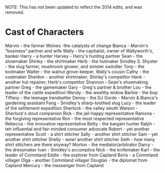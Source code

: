 NOTE: This has not been updated to reflect the 2014 edits, and was removed.

# Cast of Characters

Marvin - the farmer
Wolves -the catalysts of change
Bianca - Marvin's "business" partner and wife
Wally - the capitalist; owner of Wallyworth's, banker
Harry - a hunter
Harvey - Harry's hunting partner
Sean - the shoemaker
Shirley - the shirtmaker
Herb - the hutmaker
Smidley S. Shyster - the slug farmer, mushroom grower, and sinister swindler
Tony - the toolmaker
Walter - the walnut grove-keeper, Wally's cousin
Cathy - the coatmaker
Sheldon - another shirtmaker; Shirley's competitor
Hank - another hut repairer; Herb's competitor
Shannon - Sean's shoemaking partner
Greg - the gamemaker
Gary - Greg's partner & brother
Lou - the leader of the cattle expedition
Wendy - the wealthy widow
Barbie - the bop 
Tiffany - the teenage trendsetter
Denny - the DJ
Gordo - Marvin & Bianca's gardening assistant
Fang - Smidley's sharp-toothed slug
Lucy - the leader of the settlement expedition
Sherlock - the valley sleuth
Watson - Sherlock's stout companion
Rick - the jail-happy representative
Ramona - the forgiving representative
Ron - the most respected representative
Rebecca - the innovative representative
Betty - the bargain hunter
Ralph - teh influential and fair-minded consumer advocate
Robert - yet another representative
Scott - a shirt stitcher
Sally - another shirt stitcher
Sam - yet another shirt stitcher
Shelly - wow! another shirt stitcher
Seth - how many shirt stitchers are there anyway?
Morton - the mediator/arbitrator
Darcy - the dressmaker
Ivan - Smidley's accomplice
Nick - the knifemaker
Karl - the leader of Commland
Eddie - the explorer from Capland
Boris - a Commland villager
Olga - another Commland villager
Douglas - the diplomat from Capland
Mercury - the messenger from Capland